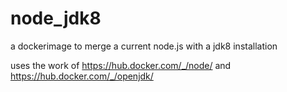 # node_jdk8
a dockerimage to merge a current node.js with a jdk8 installation

uses the work of https://hub.docker.com/_/node/ and https://hub.docker.com/_/openjdk/
